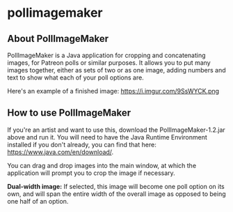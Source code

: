 # pollimagemaker
<h2>About PollImageMaker</h2>
PollImageMaker is a Java application for cropping and concatenating images, for Patreon polls or similar purposes. It allows you to put many images together, either as sets of two or as one image, adding numbers and text to show what each of your poll options are.

Here's an example of a finished image: https://i.imgur.com/9SsWYCK.png

<h2>How to use PollImageMaker</h2>

If you're an artist and want to use this, download the PollImageMaker-1.2.jar above and run it. You will need to have the Java Runtime Environment installed if you don't already, you can find that here: https://www.java.com/en/download/.

You can drag and drop images into the main window, at which the application will prompt you to crop the image if necessary.

<b>Dual-width image:</b> If selected, this image will become one poll option on its own, and will span the entire width of the overall image as opposed to being one half of an option.
